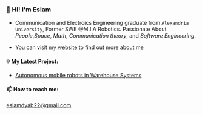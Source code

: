 ### 👋 Hi! I'm Eslam


- Communication and Electroics Engineering graduate from ```Alexandria University```, Former SWE @M.I.A Robotics. Passionate About _People_,_Space_, _Math_, _Communication theory_, and _Software Engineering_.

- You can visit [my website](https://eslam-dyab.vercel.app/) to find out more about me



#### 💡 My Latest Project:

- [ Autonomous mobile robots in Warehouse Systems ](https://github.com/eslamdyab21/AMRs-in-Warehouse-Systems)


#### 📫 How to reach me: 

eslamdyab22@gmail.com
